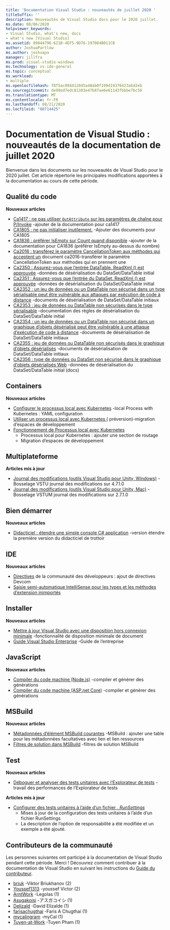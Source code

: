 ```yaml
---
title: 'Documentation Visual Studio : nouveautés de juillet 2020 '
titleSuffix: ''
description: Nouveautés de Visual Studio docs pour le 2020 juillet.
ms.date: 08/06/2020
helpviewer_keywords:
- Visual Studio, what's new, docs
- what's new [Visual Studio]
ms.assetid: 89844796-621B-4EF5-9D76-197084B011CB
author: JoshuaPartlow
ms.author: joshuapa
manager: jillfra
ms.prod: visual-studio-windows
ms.technology: vs-ide-general
ms.topic: conceptual
ms.workload:
- multiple
ms.openlocfilehash: f8f5ac8944120d5a48ab0f199d19376423abd2eb
ms.sourcegitcommit: de98ed7edc81383e47b87ae6e61143fbbbe7bc56
ms.translationtype: MT
ms.contentlocale: fr-FR
ms.lasthandoff: 08/21/2020
ms.locfileid: "88714425"
---
```

# <a name="visual-studio-docs-whats-new-in-the-docs-for-july-2020"></a>Documentation de Visual Studio : nouveautés de la documentation de juillet 2020

Bienvenue dans les documents sur les nouveautés de Visual Studio pour le 2020 juillet. Cet article répertorie les principales modifications apportées à la documentation au cours de cette période.

## <a name="code-quality"></a>Qualité du code

**Nouveaux articles**

- [Ca1417 : ne pas utiliser `OutAttribute` sur les paramètres de chaîne pour P/Invoke](/visualstudio/code-quality/ca1417) -ajouter de la documentation pour ca1417
- [CA1805 : ne pas initialiser inutilement.](/visualstudio/code-quality/ca1805) -Ajouter des documents pour CA1805
- [CA1836 : préférer IsEmpty sur Count quand disponible](/visualstudio/code-quality/ca1836) -ajouter de la documentation pour CA1836 (préférer IsEmpty au-dessus du nombre)
- [Ca2016 : transférez le paramètre CancellationToken aux méthodes qui acceptent un](/visualstudio/code-quality/ca2016) document ca2016-transférer le paramètre CancellationToken aux méthodes qui en prennent une
- [Ca2350 : Assurez-vous que l’entrée DataTable. ReadXml () est approuvée](/visualstudio/code-quality/ca2350) -données de désérialisation du DataSet/DataTable initial
- [Ca2351 : Assurez-vous que l’entrée du DataSet. ReadXml () est approuvée](/visualstudio/code-quality/ca2351) -données de désérialisation du DataSet/DataTable initial
- [CA2352 : un jeu de données ou un DataTable non sécurisé dans un type sérialisable peut être vulnérable aux attaques par exécution de code à distance](/visualstudio/code-quality/ca2352) -documents de désérialisation de DataSet/DataTable initiaux
- [CA2353 : jeu de données ou DataTable non sécurisés dans le type sérialisable](/visualstudio/code-quality/ca2353) -documentation des règles de désérialisation du DataSet/DataTable initial
- [CA2354 : un jeu de données ou un DataTable non sécurisé dans un graphique d’objets désérialisé peut être vulnérable à une attaque d’exécution de code à distance](/visualstudio/code-quality/ca2354) -documents de désérialisation de DataSet/DataTable initiaux
- [CA2355 : jeu de données ou DataTable non sécurisés dans le graphique d’objets désérialisés](/visualstudio/code-quality/ca2355) -documents de désérialisation de DataSet/DataTable initiaux
- [CA2356 : type de données ou DataSet non sécurisé dans le graphique d’objets désérialisés Web](/visualstudio/code-quality/ca2356) -données de désérialisation du DataSet/DataTable initial (docs)

## <a name="containers"></a>Containers

**Nouveaux articles**

- [Configurer le processus local avec Kubernetes](/visualstudio/containers/configure-local-process-with-kubernetes) -local Process with Kubernetes : YAML configuration
- [Utiliser un processus local avec Kubernetes (](/visualstudio/containers/local-process-kubernetes) préversion)-migration d’espaces de développement
- [Fonctionnement de Processus local avec Kubernetes](/visualstudio/containers/overview-local-process-kubernetes)
  - Processus local pour Kubernetes : ajouter une section de routage
  - Migration d’espaces de développement

## <a name="cross-platform"></a>Multiplateforme

**Articles mis à jour**

- [Journal des modifications (outils Visual Studio pour Unity, Windows)](/visualstudio/cross-platform/change-log-visual-studio-tools-for-unity) -Bosselage VSTU journal des modifications sur 4.7.1.0
- [Journal des modifications (outils Visual Studio pour Unity, Mac)](/visualstudio/cross-platform/change-log-visual-studio-tools-for-unity-mac) -Bosselage VSTUM journal des modifications sur 2.7.1.0

## <a name="get-started"></a>Bien démarrer

**Nouveaux articles**

- [Didacticiel : étendre une simple console C# application](/visualstudio/get-started/csharp/tutorial-console-part-2) -version étendre la première version du didacticiel de trottoir

## <a name="ide"></a>IDE

**Nouveaux articles**

- [Directives](/visualstudio/ide/developer-community-guidelines) de la communauté des développeurs : ajout de directives Devcom
- [Saisie semi-automatique IntelliSense pour les types et les méthodes d’extension inimportés](/visualstudio/ide/reference/intellisense-completion-unimported-types-extension-methods)

## <a name="install"></a>Installer

**Nouveaux articles**

- [Mettre à jour Visual Studio avec une disposition hors connexion minimale](/visualstudio/install/update-minimal-layout) -fonctionnalité de disposition minimale de document
- [Guide Visual Studio Enterprise](/visualstudio/install/visual-studio-enterprise-guide) -Guide de l’entreprise

## <a name="javascript"></a>JavaScript

**Nouveaux articles**

- [Compiler du code machine (Node.js)](/visualstudio/javascript/compile-typescript-code-npm) -compiler et générer des générations
- [Compiler du code machine (ASP.net Core)](/visualstudio/javascript/compile-typescript-code-nuget) -compiler et générer des générations

## <a name="msbuild"></a>MSBuild

**Nouveaux articles**

- [Métadonnées d’élément MSBuild courantes](/visualstudio/msbuild/common-msbuild-item-metadata) -MSBuild : ajouter une table pour les métadonnées facultatives avec lien et lien ressources
- [Filtres de solution dans MSBuild](/visualstudio/msbuild/solution-filters) -filtres de solution MSBuild

## <a name="test"></a>Test

**Nouveaux articles**

- [Déboguer et analyser des tests unitaires avec l’Explorateur de tests](/visualstudio/test/debug-unit-tests-with-test-explorer) -travail des performances de l’Explorateur de tests

**Articles mis à jour**

- [Configurer des tests unitaires à l’aide d’un fichier *. RunSettings*](/visualstudio/test/configure-unit-tests-by-using-a-dot-runsettings-file)
  - Mises à jour de la configuration des tests unitaires à l’aide d’un fichier RunSettings
  - La description de l’option de responsabilité a été modifiée et un exemple a été ajouté.

## <a name="community-contributors"></a>Contributeurs de la communauté

Les personnes suivantes ont participé à la documentation de Visual Studio pendant cette période. Merci ! Découvrez comment contribuer à la documentation de Visual Studio en suivant les instructions du [Guide du contributeur](https://docs.microsoft.com/contribute/).

- [briuk](https://github.com/briuk) -Viktor Briukhanov (2)
- [Youssef1313](https://github.com/Youssef1313) -youssef Victor (2)
- [ArntWork](https://github.com/ArntWork) -Legolas (1)
- [Asugakoisi](https://github.com/Asugakoisi) -アスガコイシ (1)
- [Delizald](https://github.com/Delizald) -David Elizalde (1)
- [farisachugthai](https://github.com/farisachugthai) -Faris A Chugthai (1)
- [mycalingram](https://github.com/mycalingram) -myCal (1)
- [Tuyen-at-Work](https://github.com/tuyen-at-work) -Tuyen Pham (1)
